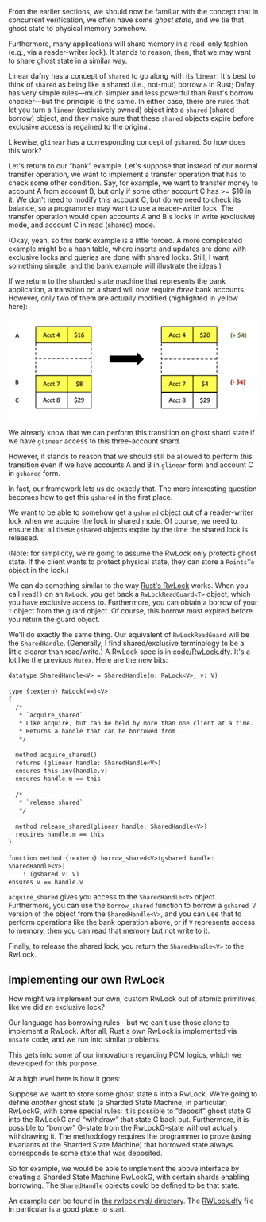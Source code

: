 From the earlier sections, we should now be familiar with the concept that in concurrent verification, we often have some _ghost state_, and we tie that ghost state to physical memory somehow.

Furthermore, many applications will share memory in a read-only fashion (e.g., via a reader-writer lock). It stands to reason, then, that we may want to share ghost state in a similar way.

Linear dafny has a concept of `shared` to go along with its `linear`. It's best to think of `shared` as being like a shared (i.e., not-mut) borrow `&` in Rust; Dafny has very simple rules—much simpler and less powerful than Rust's borrow checker—but the principle is the same. In either case, there are rules that let you turn a `linear` (exclusively owned) object into a `shared` (shared borrow) object, and they make sure that these `shared` objects expire before exclusive access is regained to the original.

Likewise, `glinear` has a corresponding concept of `gshared`. So how does this work?

Let's return to our “bank” example. Let's suppose that instead of our normal transfer
operation, we want to implement a transfer operation that has to check some other condition.
Say, for example, we want to transfer money to account A from account B, but only if
some other account C has >= $10 in it. We don't need to modify this account C, but do we need to check its balance, so a programmer may want to use a reader-writer lock. The transfer operation would open accounts A and B's locks in write (exclusive) mode, and account C in read (shared) mode.

(Okay, yeah, so this bank example is a little forced. A more complicated example might be a hash table, where inserts and updates are done with exclusive locks and queries are done with shared locks. Still, I want something simple, and the bank example will illustrate the ideas.)

If we return to the sharded state machine that represents the bank application, a transition on a shard will now require _three_ bank accounts. However, only two of them are actually modified (highlighted in yellow here):

![images/bank_sharded_transition_with_shared.png](images/bank_sharded_transition_with_shared.png)

We already know that we can perform this transition on ghost shard state if we have `glinear` access to this three-account shard.

However, it stands to reason that we should still be allowed to perform this transition even if we have accounts A and B in `glinear` form and account C in `gshared` form.

In fact, our framework lets us do exactly that. The more interesting question becomes how to get this `gshared` in the first place.

We want to be able to somehow get a `gshared` object out of a reader-writer lock when we acquire the lock in shared mode. Of course, we need to ensure that all these `gshared` objects expire by the time the shared lock is released.

(Note: for simplicity, we're going to assume the RwLock only protects ghost state.
If the client wants to protect physical state, they can store a `PointsTo` object in the lock.)

We can do something similar to the way [Rust's RwLock](https://doc.rust-lang.org/std/sync/struct.RwLock.html) works. When you call `read()` on an `RwLock`, you get back a `RwLockReadGuard<T>` object, which you have exclusive access to. Furthermore, you can obtain a borrow of your `T` object from the guard object. Of course, this borrow must expired before you return the guard object.

We'll do exactly the same thing. Our equivalent of `RwLockReadGuard` will be the `SharedHandle`. (Generally, I find shared/exclusive terminology to be a little clearer than read/write.)
A RwLock spec is in [code/RwLock.dfy](code/RwLock.dfy). It's a lot like the previous `Mutex`. Here are the new bits:

```dafny
datatype SharedHandle<V> = SharedHandle(m: RwLock<V>, v: V)

type {:extern} RwLock(==)<V>
{
  /*
   * `acquire_shared`
   * Like acquire, but can be held by more than one client at a time.
   * Returns a handle that can be borrowed from 
   */

  method acquire_shared()
  returns (glinear handle: SharedHandle<V>)
  ensures this.inv(handle.v)
  ensures handle.m == this

  /*
   * `release_shared`
   */

  method release_shared(glinear handle: SharedHandle<V>)
  requires handle.m == this
}

function method {:extern} borrow_shared<V>(gshared handle: SharedHandle<V>)
    : (gshared v: V)
ensures v == handle.v
```

`acquire_shared` gives you access to the `SharedHandle<V>` object.
Furthermore, you can use the `borrow_shared` function to borrow a `gshared V` version of
the object from the `SharedHandle<V>`, and you can use that to perform operations like
the bank operation above, or if `V` represents access to memory, then you can read that
memory but not write to it.

Finally, to release the shared lock, you return the `SharedHandle<V>` to the RwLock.

## Implementing our own RwLock

How might we implement our own, custom RwLock out of atomic primitives, like we did an exclusive lock?

Our language has borrowing rules—but we can't use those alone to implement a RwLock. After all, Rust's own RwLock is implemented via `unsafe` code, and we run into similar problems.

This gets into some of our innovations regarding PCM logics, which we developed for this purpose.

At a high level here is how it goes:

Suppose we want to store some ghost state `G` into a RwLock. We're going to define _another_ ghost state (a Sharded State Machine, in particular) RwLockG, with some special rules: it is possible to “deposit” ghost state G into the RwLockG and “withdraw” that state G back out.  Furthermore, it is possible to “borrow” G-state from the RwLockG-state without actually withdrawing it. The methodology requires the programmer to prove (using invariants of the Sharded State Machine) that borrowed state always corresponds to some state that was deposited.

So for example, we would be able to implement the above interface by creating a Sharded State Machine RwLockG, with certain shards enabling borrowing. The `SharedHandle` objects could be defined to be that state.

An example can be found in [the rwlockimpl/ directory](../rwlockimpl/).
The [RWLock.dfy](../rwlockimpl/RWLock.dfy) file in particular is a good place to start.

